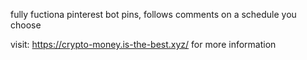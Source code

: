fully fuctiona pinterest bot
pins, follows comments on a schedule you choose

visit: https://crypto-money.is-the-best.xyz/
for more information
